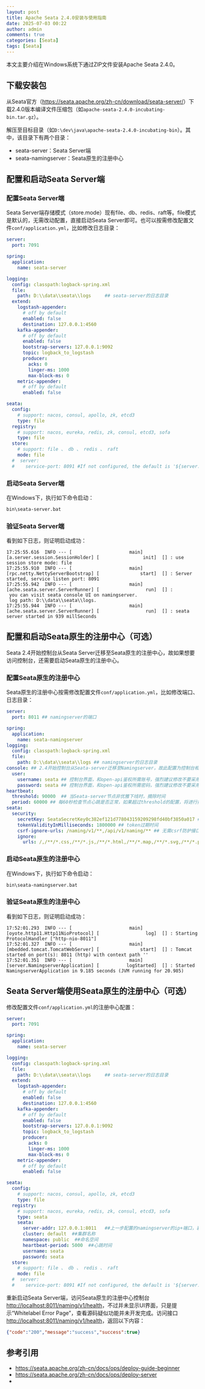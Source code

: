 ```yaml
---
layout: post
title: Apache Seata 2.4.0安装与使用指南
date: 2025-07-03 00:22
author: admin
comments: true
categories: [Seata]
tags: [Seata]
---
```


本文主要介绍在Windows系统下通过ZIP文件安装Apache Seata 2.4.0。

<!-- more -->

## 下载安装包

从Seata官方（<https://seata.apache.org/zh-cn/download/seata-server/>）下载2.4.0版本编译文件压缩包（如`apache-seata-2.4.0-incubating-bin.tar.gz`）。


解压至目标目录（如`D:\dev\java\apache-seata-2.4.0-incubating-bin`）。其中，该目录下有两个目录：

* seata-server：Seata Server端
* seata-namingserver：Seata原生的注册中心

## 配置和启动Seata Server端


### 配置Seata Server端

Seata Server端存储模式（store.mode）现有file、db、redis、raft等。file模式是默认的，无需改动配置，直接启动Seata Server即可。也可以按需修改配置文件`conf/application.yml`，比如修改日志目录：



```yml
server:
  port: 7091

spring:
  application:
    name: seata-server

logging:
  config: classpath:logback-spring.xml
  file:
    path: D:\\data\\seata\\logs     ## seata-server的日志目录
  extend:
    logstash-appender:
      # off by default
      enabled: false
      destination: 127.0.0.1:4560
    kafka-appender:
      # off by default
      enabled: false
      bootstrap-servers: 127.0.0.1:9092
      topic: logback_to_logstash
      producer:
        acks: 0
        linger-ms: 1000
        max-block-ms: 0
    metric-appender:
      # off by default
      enabled: false

seata:
  config:
    # support: nacos, consul, apollo, zk, etcd3
    type: file
  registry:
    # support: nacos, eureka, redis, zk, consul, etcd3, sofa
    type: file
  store:
    # support: file 、 db 、 redis 、 raft
    mode: file
  #  server:
  #    service-port: 8091 #If not configured, the default is '${server.port} + 1000'
```

### 启动Seata Server端


在Windows下，执行如下命令启动：

```cmd
bin\seata-server.bat
```

### 验证Seata Server端


看到如下日志，则证明启动成功：

```
17:25:55.616  INFO --- [                     main] [a.server.session.SessionHolder] [                init]  [] : use session store mode: file
17:25:55.910  INFO --- [                     main] [rpc.netty.NettyServerBootstrap] [               start]  [] : Server started, service listen port: 8091
17:25:55.942  INFO --- [                     main] [ache.seata.server.ServerRunner] [                 run]  [] :
 you can visit seata console UI on namingserver.
 log path: D:\\data\\seata\\logs.
17:25:55.944  INFO --- [                     main] [ache.seata.server.ServerRunner] [                 run]  [] : seata server started in 939 millSeconds
```



## 配置和启动Seata原生的注册中心（可选）


Seata 2.4开始控制台从Seata Server迁移至Seata原生的注册中心，故如果想要访问控制台，还需要启动Seata原生的注册中心。


### 配置Seata原生的注册中心

Seata原生的注册中心按需修改配置文件`conf/application.yml`，比如修改端口、日志目录：



```yml
server:
  port: 8011 ## namingserver的端口

spring:
  application:
    name: seata-namingserver
logging:
  config: classpath:logback-spring.xml
  file:
    path: D:\\data\\seata\\logs ## namingserver的日志目录
console: ## 2.4开始控制台从Seata-server迁移至Namingserver，故此配置为控制台相关配置
  user:
    username: seata ## 控制台界面，和open-api鉴权所需账号，强烈建议修改不要采用默认值
    password: seata ## 控制台界面，和open-api鉴权所需密码，强烈建议修改不要采用默认值
heartbeat:
  threshold: 90000  ## 当Seata-server节点非优雅下线时，摘除时间
  period: 60000 ## 每60秒检查节点心跳是否正常，如果超过threshold的配置，将进行摘除
seata:
  security:
    secretKey: SeataSecretKey0c382ef121d778043159209298fd40bf3850a017 ## 签发token秘钥，强烈建议修改，不要采用默认值
    tokenValidityInMilliseconds: 1800000 ## token过期时间
    csrf-ignore-urls: /naming/v1/**,/api/v1/naming/** ## 无需csrf防护接口，采用默认值即可，因为此默认值是提供给client的open-api，不通过控制台。
    ignore:
      urls: /,/**/*.css,/**/*.js,/**/*.html,/**/*.map,/**/*.svg,/**/*.png,/**/*.jpeg,/**/*.ico,/api/v1/auth/login,/version.json,/naming/v1/health,/error
```

### 启动Seata原生的注册中心


在Windows下，执行如下命令启动：

```cmd
bin\seata-namingserver.bat
```

### 验证Seata原生的注册中心


看到如下日志，则证明启动成功：

```
17:52:01.293  INFO --- [                     main] [oyote.http11.Http11NioProtocol] [                 log]  [] : Starting ProtocolHandler ["http-nio-8011"]
17:52:01.327  INFO --- [                     main] [mbedded.tomcat.TomcatWebServer] [               start]  [] : Tomcat started on port(s): 8011 (http) with context path ''
17:52:01.351  INFO --- [                     main] [server.NamingserverApplication] [          logStarted]  [] : Started NamingserverApplication in 9.185 seconds (JVM running for 20.985)
```


## Seata Server端使用Seata原生的注册中心（可选）

修改配置文件`conf/application.yml`的注册中心配置：



```yml
server:
  port: 7091

spring:
  application:
    name: seata-server

logging:
  config: classpath:logback-spring.xml
  file:
    path: D:\\data\\seata\\logs     ## seata-server的日志目录
  extend:
    logstash-appender:
      # off by default
      enabled: false
      destination: 127.0.0.1:4560
    kafka-appender:
      # off by default
      enabled: false
      bootstrap-servers: 127.0.0.1:9092
      topic: logback_to_logstash
      producer:
        acks: 0
        linger-ms: 1000
        max-block-ms: 0
    metric-appender:
      # off by default
      enabled: false

seata:
  config:
    # support: nacos, consul, apollo, zk, etcd3
    type: file
  registry:
    # support: nacos, eureka, redis, zk, consul, etcd3, sofa
    type: seata
    seata:
      server-addr: 127.0.0.1:8011   ##上一步配置的namingserver的ip+端口，若有多个namingserver节点则用逗号分割
      cluster: default  ##集群名称
      namespace: public  ##命名空间
      heartbeat-period: 5000  ##心跳时间
      username: seata
      password: seata
  store:
    # support: file 、 db 、 redis 、 raft
    mode: file
  #  server:
  #    service-port: 8091 #If not configured, the default is '${server.port} + 1000'
```



重新启动Seata Server端，访问Seata原生的注册中心控制台<http://localhost:8011/naming/v1/health>，不过并未显示UI界面，只是提示“Whitelabel Error Page”，查看源码疑似功能并未开发完成。访问接口<http://localhost:8011/naming/v1/health>，返回以下内容：

```json
{"code":"200","message":"success","success":true}
```




## 参考引用



* https://seata.apache.org/zh-cn/docs/ops/deploy-guide-beginner
* https://seata.apache.org/zh-cn/docs/ops/deploy-server
* 